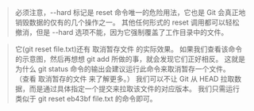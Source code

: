 > 必须注意，--hard 标记是 reset 命令唯一的危险用法，它也是 Git 会真正地销毁数据的仅有的几个操作之一。 其他任何形式的 reset 调用都可以轻松撤消，但是 --hard 选项不能，因为它强制覆盖了工作目录中的文件。 

> 它(git reset file.txt)还有 取消暂存文件 的实际效果。 如果我们查看该命令的示意图，然后再想想 git add 所做的事，就会发现它们正好相反。 这就是为什么 git status 命令的输出会建议运行此命令来取消暂存一个文件。 （查看 取消暂存的文件 来了解更多。）
我们可以不让 Git 从 HEAD 拉取数据，而是通过具体指定一个提交来拉取该文件的对应版本。 我们只需运行类似于 git reset eb43bf file.txt 的命令即可。